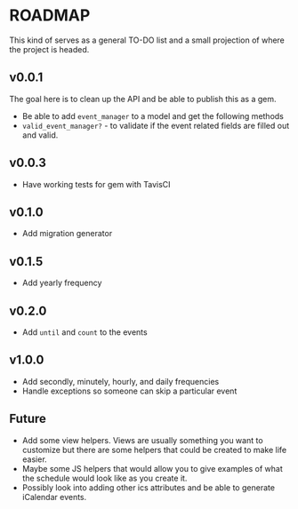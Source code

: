 # ROADMAP

This kind of serves as a general TO-DO list and a small projection of where the project is headed.

## v0.0.1

The goal here is to clean up the API and be able to publish this as a gem.

- Be able to add `event_manager` to a model and get the following methods
- `valid_event_manager?` - to validate if the event related fields are filled out and valid.

## v0.0.3

- Have working tests for gem with TavisCI

## v0.1.0

- Add migration generator

## v0.1.5

- Add yearly frequency

## v0.2.0

- Add `until` and `count` to the events

## v1.0.0

- Add secondly, minutely, hourly, and daily frequencies
- Handle exceptions so someone can skip a particular event

## Future

- Add some view helpers. Views are usually something you want to customize but there are some helpers that could be created to make life easier.
- Maybe some JS helpers that would allow you to give examples of what the schedule would look like as you create it.
- Possibly look into adding other ics attributes and be able to generate iCalendar events.
